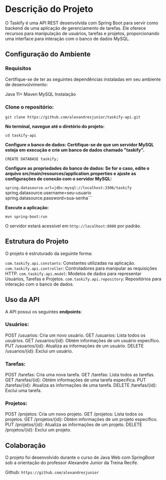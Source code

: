 # Descrição do Projeto

O Taskify é uma API REST desenvolvida com Spring Boot para servir como backend de uma aplicação de gerenciamento de tarefas. Ele oferece recursos para manipulação de usuários, tarefas e projetos, proporcionando uma interface para interação com o banco de dados MySQL.

## Configuração do Ambiente

### Requisitos

Certifique-se de ter as seguintes dependências instaladas em seu ambiente de desenvolvimento:

Java 11+
Maven
MySQL
Instalação

### Clone o repositório:

```git clone https://github.com/alexandresjunior/taskify-api.git```

**No terminal, navegue até o diretório do projeto:**

```cd taskify-api```


**Configure o banco de dados: Certifique-se de que um servidor MySQL esteja em execução e crie um banco de dados chamado "taskify".**

```CREATE DATABASE taskify;```


**Configure as propriedades do banco de dados: Se for o caso, edite o arquivo src/main/resources/application.properties e ajuste as configurações de conexão com o servidor MySQL:**

```spring.datasource.url=jdbc:mysql://localhost:3306/taskify```
   spring.datasource.username=seu-usuario
   spring.datasource.password=sua-senha```

**Execute a aplicação:**

```mvn spring-boot:run```

O servidor estará acessível em ```http://localhost:8080``` por padrão.

## Estrutura do Projeto

O projeto é estruturado da seguinte forma:

```com.taskify.api.constants```: Constantes utilizadas na aplicação.
```com.taskify.api.controller```: Controladores para manipular as requisições HTTP.
```com.taskify.api.model```: Modelos de dados para representar Usuários, Tarefas e Projetos.
```com.taskify.api.repository```: Repositórios para interação com o banco de dados.

## Uso da API

A API possui os seguintes **endpoints**:

### Usuários:

POST /usuarios: Cria um novo usuário.
GET /usuarios: Lista todos os usuários.
GET /usuarios/{id}: Obtém informações de um usuário específico.
PUT /usuarios/{id}: Atualiza as informações de um usuário.
DELETE /usuarios/{id}: Exclui um usuário.

### Tarefas:

POST /tarefas: Cria uma nova tarefa.
GET /tarefas: Lista todos as tarefas.
GET /tarefas/{id}: Obtém informações de uma tarefa específica.
PUT /tarefas/{id}: Atualiza as informações de uma tarefa.
DELETE /tarefas/{id}: Exclui uma tarefa.

### Projetos:

POST /projetos: Cria um novo projeto.
GET /projetos: Lista todos os projetos.
GET /projetos/{id}: Obtém informações de um projeto específico.
PUT /projetos/{id}: Atualiza as informações de um projeto.
DELETE /projetos/{id}: Exclui um projeto.

## Colaboração

O projeto foi desenvolvido durante o curso de Java Web com SpringBoot sob a orientação do professor Alexandre Junior da Treina Recife.

Github: ```https://github.com/alexandresjunior```
